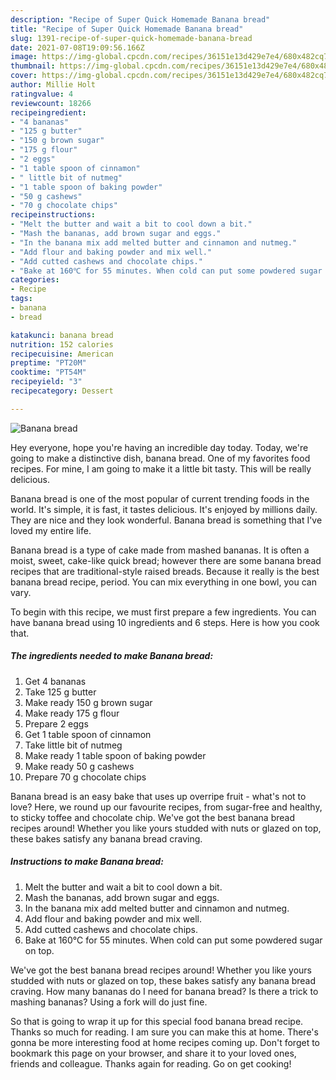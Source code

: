 ```yaml
---
description: "Recipe of Super Quick Homemade Banana bread"
title: "Recipe of Super Quick Homemade Banana bread"
slug: 1391-recipe-of-super-quick-homemade-banana-bread
date: 2021-07-08T19:09:56.166Z
image: https://img-global.cpcdn.com/recipes/36151e13d429e7e4/680x482cq70/banana-bread-recipe-main-photo.jpg
thumbnail: https://img-global.cpcdn.com/recipes/36151e13d429e7e4/680x482cq70/banana-bread-recipe-main-photo.jpg
cover: https://img-global.cpcdn.com/recipes/36151e13d429e7e4/680x482cq70/banana-bread-recipe-main-photo.jpg
author: Millie Holt
ratingvalue: 4
reviewcount: 18266
recipeingredient:
- "4 bananas"
- "125 g butter"
- "150 g brown sugar"
- "175 g flour"
- "2 eggs"
- "1 table spoon of cinnamon"
- " little bit of nutmeg"
- "1 table spoon of baking powder"
- "50 g cashews"
- "70 g chocolate chips"
recipeinstructions:
- "Melt the butter and wait a bit to cool down a bit."
- "Mash the bananas, add brown sugar and eggs."
- "In the banana mix add melted butter and cinnamon and nutmeg."
- "Add flour and baking powder and mix well."
- "Add cutted cashews and chocolate chips."
- "Bake at 160℃ for 55 minutes. When cold can put some powdered sugar on top."
categories:
- Recipe
tags:
- banana
- bread

katakunci: banana bread 
nutrition: 152 calories
recipecuisine: American
preptime: "PT20M"
cooktime: "PT54M"
recipeyield: "3"
recipecategory: Dessert

---
```



![Banana bread](https://img-global.cpcdn.com/recipes/36151e13d429e7e4/680x482cq70/banana-bread-recipe-main-photo.jpg)

Hey everyone, hope you're having an incredible day today. Today, we're going to make a distinctive dish, banana bread. One of my favorites food recipes. For mine, I am going to make it a little bit tasty. This will be really delicious.

Banana bread is one of the most popular of current trending foods in the world. It's simple, it is fast, it tastes delicious. It's enjoyed by millions daily. They are nice and they look wonderful. Banana bread is something that I've loved my entire life.

Banana bread is a type of cake made from mashed bananas. It is often a moist, sweet, cake-like quick bread; however there are some banana bread recipes that are traditional-style raised breads. Because it really is the best banana bread recipe, period. You can mix everything in one bowl, you can vary.


To begin with this recipe, we must first prepare a few ingredients. You can have banana bread using 10 ingredients and 6 steps. Here is how you cook that.

<!--inarticleads1-->

##### The ingredients needed to make Banana bread:

1. Get 4 bananas
1. Take 125 g butter
1. Make ready 150 g brown sugar
1. Make ready 175 g flour
1. Prepare 2 eggs
1. Get 1 table spoon of cinnamon
1. Take  little bit of nutmeg
1. Make ready 1 table spoon of baking powder
1. Make ready 50 g cashews
1. Prepare 70 g chocolate chips


Banana bread is an easy bake that uses up overripe fruit - what&#39;s not to love? Here, we round up our favourite recipes, from sugar-free and healthy, to sticky toffee and chocolate chip. We&#39;ve got the best banana bread recipes around! Whether you like yours studded with nuts or glazed on top, these bakes satisfy any banana bread craving. 

<!--inarticleads2-->

##### Instructions to make Banana bread:

1. Melt the butter and wait a bit to cool down a bit.
1. Mash the bananas, add brown sugar and eggs.
1. In the banana mix add melted butter and cinnamon and nutmeg.
1. Add flour and baking powder and mix well.
1. Add cutted cashews and chocolate chips.
1. Bake at 160℃ for 55 minutes. When cold can put some powdered sugar on top.


We&#39;ve got the best banana bread recipes around! Whether you like yours studded with nuts or glazed on top, these bakes satisfy any banana bread craving. How many bananas do I need for banana bread? Is there a trick to mashing bananas? Using a fork will do just fine. 

So that is going to wrap it up for this special food banana bread recipe. Thanks so much for reading. I am sure you can make this at home. There's gonna be more interesting food at home recipes coming up. Don't forget to bookmark this page on your browser, and share it to your loved ones, friends and colleague. Thanks again for reading. Go on get cooking!

